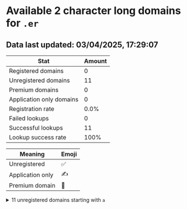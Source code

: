 # Available 2 character long domains for `.er`

## Data last updated: 03/04/2025, 17:29:07

|Stat|Amount|
|--|--|
|Registered domains|0|
|Unregistered domains|11|
|Premium domains|0|
|Application only domains|0|
|Registration rate|0.0%|
|Failed lookups|0|
|Successful lookups|11|
|Lookup success rate|100%|


|Meaning|Emoji|
|--|--|
|Unregistered|:white_check_mark:|
|Application only|:writing_hand:|
|Premium domain|:gem:|

<details>
<summary>11 unregistered domains starting with <bold><code>a</code></bold></summary>

|Type|Domain|
|--|--|
|:white_check_mark:|`aa.er`|
|:white_check_mark:|`ab.er`|
|:white_check_mark:|`ac.er`|
|:white_check_mark:|`ad.er`|
|:white_check_mark:|`ae.er`|
|:white_check_mark:|`af.er`|
|:white_check_mark:|`ag.er`|
|:white_check_mark:|`ah.er`|
|:white_check_mark:|`ai.er`|
|:white_check_mark:|`aj.er`|
|:white_check_mark:|`ak.er`|
</details>